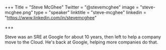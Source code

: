 +++
Title = "Steve McGhee"
Twitter = "@stevemcghee"
image = "steve-mcghee.png"
type = "speaker"
linktitle = "steve-mcghee"
linkedin = "https://www.linkedin.com/in/stevemcghee"

+++

Steve was an SRE at Google for about 10 years, then left to help a company move to the Cloud. He's back at Google, helping more companies do that.
